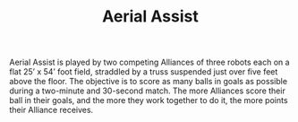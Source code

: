 ﻿---
layout: first
title: Aerial Assist
year: 2014
vid: https://www.youtube.com/embed/oxp4dkMQ1Vo
img: /resources/img/aalogo.png
---

Aerial Assist is played by two competing Alliances of three robots each on a flat 25’ x 54’ foot field, straddled by a truss suspended just over five feet above the floor. The objective is to score as many balls in goals as possible during a two-minute and 30-second match. The more Alliances score their ball in their goals, and the more they work together to do it, the more points their Alliance receives.
